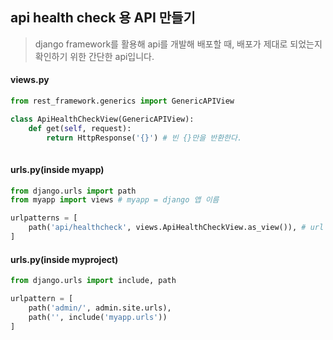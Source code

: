 ## api health check 용 API 만들기

> django framework를 활용해 api를 개발해 배포할 때, 배포가 제대로 되었는지 확인하기 위한 간단한 api입니다.



#### views.py

```python
from rest_framework.generics import GenericAPIView

class ApiHealthCheckView(GenericAPIView):
    def get(self, request):
        return HttpResponse('{}') # 빈 {}만을 반환한다. 
    
```



#### urls.py(inside myapp)

```python
from django.urls import path
from myapp import views # myapp = django 앱 이름

urlpatterns = [
    path('api/healthcheck', views.ApiHealthCheckView.as_view()), # url 설정
]
```



#### urls.py(inside myproject)

```python
from django.urls import include, path

urlpattern = [
    path('admin/', admin.site.urls),
    path('', include('myapp.urls'))
]
```

